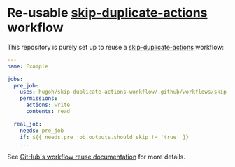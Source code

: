 # Re-usable [skip-duplicate-actions](https://github.com/marketplace/actions/skip-duplicate-actions) workflow

This repository is purely set up to reuse a [skip-duplicate-actions](https://github.com/marketplace/actions/skip-duplicate-actions) workflow:

```yaml
---
name: Example

jobs:
  pre_job:
    uses: hugoh/skip-duplicate-actions-workflow/.github/workflows/skip-duplicate-actions.yml@master
    permissions:
      actions: write
      contents: read

  real_job:
    needs: pre_job
    if: ${{ needs.pre_job.outputs.should_skip != 'true' }}
    ...
```

See [GitHub's workflow reuse documentation](https://docs.github.com/en/actions/using-workflows/reusing-workflows) for more details.
